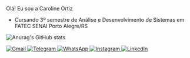 Olá! Eu sou a Caroline Ortiz

- Cursando 3º semestre de Análise e Desenvolvimento de Sistemas em FATEC SENAI Porto Alegre/RS

![Anurag's GitHub stats](https://github-readme-stats.vercel.app/api?username=carolinefortiz&show_icons=true&bg_color=00000000)

<div>
    <a href="mailto:carolineortizmartins@gmail.com">
        <img src="https://img.shields.io/badge/Gmail-D14836?style=for-the-badge&logo=gmail&logoColor=white" alt="Gmail">
    </a>
    <a href="https://t.me/carolinefagundesortiz">
        <img src="https://img.shields.io/badge/Telegram-2CA5E0?style=for-the-badge&logo=telegram&logoColor=white" alt="Telegram">
    </a>
    <a href="https://api.whatsapp.com/send?phone=5199932767">
        <img src="https://img.shields.io/badge/WhatsApp-25D366?style=for-the-badge&logo=whatsapp&logoColor=white" alt="WhatsApp">
    </a>
    <a href="https://www.instagram.com/carolinefagundesortiz/">
        <img src="https://img.shields.io/badge/Instagram-E4405F?style=for-the-badge&logo=instagram&logoColor=white" alt="Instagram">
    </a>
    <a href="https://www.linkedin.com/in/caroline-ortiz-b84955ab/">
        <img src="https://img.shields.io/badge/LinkedIn-0077B5?style=for-the-badge&logo=linkedin&logoColor=white" alt="LinkedIn">
    </a>
</div>
